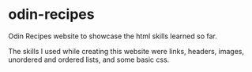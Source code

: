 # odin-recipes

Odin Recipes website to showcase the html skills learned so far.

The skills I used while creating this website were links, headers, images, unordered and ordered lists, and some basic css.
